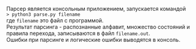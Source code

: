 Парсер является консольным приложением, запускается командой  
`> python3 parse.py filename`  
где `filename` это файл с программой.  
Результат парсинга - распознанные алфавит, множество состояний и правила перехода, записываются в файл `filename.out`.  
Ошибки при парсинге и логические ошибки выводятся в консоль.